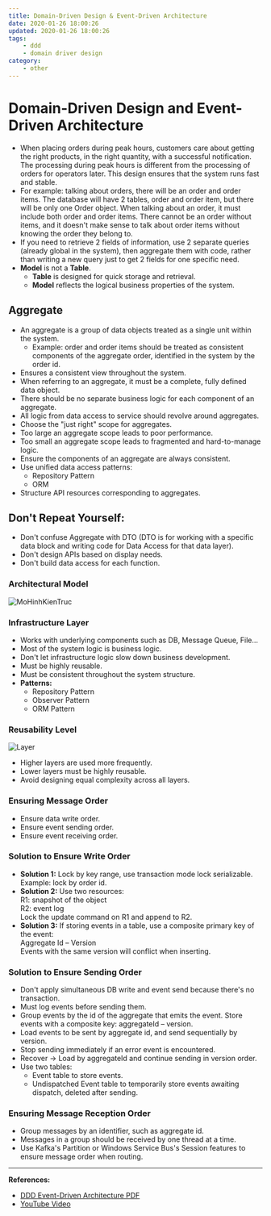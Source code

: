 ```yaml
---
title: Domain-Driven Design & Event-Driven Architecture
date: 2020-01-26 18:00:26
updated: 2020-01-26 18:00:26
tags:
    - ddd
    - domain driver design
category: 
    - other
---
```


# Domain-Driven Design and Event-Driven Architecture

- When placing orders during peak hours, customers care about getting the right products, in the right quantity, with a successful notification. The processing during peak hours is different from the processing of orders for operators later. This design ensures that the system runs fast and stable.
- For example: talking about orders, there will be an order and order items. The database will have 2 tables, order and order item, but there will be only one Order object. When talking about an order, it must include both order and order items. There cannot be an order without items, and it doesn't make sense to talk about order items without knowing the order they belong to.
- If you need to retrieve 2 fields of information, use 2 separate queries (already global in the system), then aggregate them with code, rather than writing a new query just to get 2 fields for one specific need.
- **Model** is not a **Table**.
  - **Table** is designed for quick storage and retrieval.
  - **Model** reflects the logical business properties of the system.

## Aggregate

- An aggregate is a group of data objects treated as a single unit within the system.
  - Example: order and order items should be treated as consistent components of the aggregate order, identified in the system by the order id.
- Ensures a consistent view throughout the system.
- When referring to an aggregate, it must be a complete, fully defined data object.
- There should be no separate business logic for each component of an aggregate.
- All logic from data access to service should revolve around aggregates.
- Choose the "just right" scope for aggregates.
- Too large an aggregate scope leads to poor performance.
- Too small an aggregate scope leads to fragmented and hard-to-manage logic.
- Ensure the components of an aggregate are always consistent.
- Use unified data access patterns:
  - Repository Pattern
  - ORM
- Structure API resources corresponding to aggregates.

## Don't Repeat Yourself:

- Don't confuse Aggregate with DTO (DTO is for working with a specific data block and writing code for Data Access for that data layer).
- Don't design APIs based on display needs.
- Don't build data access for each function.

### Architectural Model

![MoHinhKienTruc](https://tungexplorer.s3.ap-southeast-1.amazonaws.com/java/ddd/MoHinhKienTruc.JPG)

### Infrastructure Layer

- Works with underlying components such as DB, Message Queue, File...
- Most of the system logic is business logic.
- Don't let infrastructure logic slow down business development.
- Must be highly reusable.
- Must be consistent throughout the system structure.
- **Patterns:**
  - Repository Pattern
  - Observer Pattern
  - ORM Pattern

### Reusability Level

![Layer](https://tungexplorer.s3.ap-southeast-1.amazonaws.com/java/ddd/layer.JPG)

- Higher layers are used more frequently.
- Lower layers must be highly reusable.
- Avoid designing equal complexity across all layers.

### Ensuring Message Order

- Ensure data write order.
- Ensure event sending order.
- Ensure event receiving order.

### Solution to Ensure Write Order

- **Solution 1:** Lock by key range, use transaction mode lock serializable. Example: lock by order id.
- **Solution 2:** Use two resources:    
  R1: snapshot of the object     
  R2: event log   
  Lock the update command on R1 and append to R2.
- **Solution 3:** If storing events in a table, use a composite primary key of the event:          
  Aggregate Id – Version      
  Events with the same version will conflict when inserting.

### Solution to Ensure Sending Order

- Don't apply simultaneous DB write and event send because there's no transaction.
- Must log events before sending them.
- Group events by the id of the aggregate that emits the event. Store events with a composite key: aggregateId – version.
- Load events to be sent by aggregate id, and send sequentially by version.
- Stop sending immediately if an error event is encountered.
- Recover -> Load by aggregateId and continue sending in version order.
- Use two tables:
  - Event table to store events.
  - Undispatched Event table to temporarily store events awaiting dispatch, deleted after sending.

### Ensuring Message Reception Order

- Group messages by an identifier, such as aggregate id.
- Messages in a group should be received by one thread at a time.
- Use Kafka's Partition or Windows Service Bus's Session features to ensure message order when routing.

---

**References:**

- [DDD Event-Driven Architecture PDF](https://tungexplorer.s3.ap-southeast-1.amazonaws.com/other_file/DDD_EventDrivenArchitecture.pdf)
- [YouTube Video](https://youtu.be/glZs4QFfwbc)
